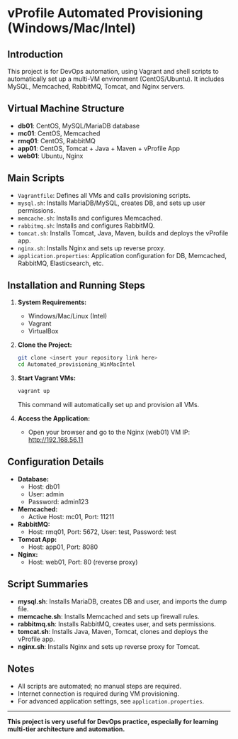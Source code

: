 # vProfile Automated Provisioning (Windows/Mac/Intel)

## Introduction
This project is for DevOps automation, using Vagrant and shell scripts to automatically set up a multi-VM environment (CentOS/Ubuntu). It includes MySQL, Memcached, RabbitMQ, Tomcat, and Nginx servers.

## Virtual Machine Structure
- **db01**: CentOS, MySQL/MariaDB database
- **mc01**: CentOS, Memcached
- **rmq01**: CentOS, RabbitMQ
- **app01**: CentOS, Tomcat + Java + Maven + vProfile App
- **web01**: Ubuntu, Nginx

## Main Scripts
- `Vagrantfile`: Defines all VMs and calls provisioning scripts.
- `mysql.sh`: Installs MariaDB/MySQL, creates DB, and sets up user permissions.
- `memcache.sh`: Installs and configures Memcached.
- `rabbitmq.sh`: Installs and configures RabbitMQ.
- `tomcat.sh`: Installs Tomcat, Java, Maven, builds and deploys the vProfile app.
- `nginx.sh`: Installs Nginx and sets up reverse proxy.
- `application.properties`: Application configuration for DB, Memcached, RabbitMQ, Elasticsearch, etc.

## Installation and Running Steps
1. **System Requirements:**
   - Windows/Mac/Linux (Intel)
   - Vagrant
   - VirtualBox

2. **Clone the Project:**
   ```sh
   git clone <insert your repository link here>
   cd Automated_provisioning_WinMacIntel
   ```

3. **Start Vagrant VMs:**
   ```sh
   vagrant up
   ```
   This command will automatically set up and provision all VMs.

4. **Access the Application:**
   - Open your browser and go to the Nginx (web01) VM IP: http://192.168.56.11

## Configuration Details
- **Database:**
  - Host: db01
  - User: admin
  - Password: admin123
- **Memcached:**
  - Active Host: mc01, Port: 11211
- **RabbitMQ:**
  - Host: rmq01, Port: 5672, User: test, Password: test
- **Tomcat App:**
  - Host: app01, Port: 8080
- **Nginx:**
  - Host: web01, Port: 80 (reverse proxy)

## Script Summaries
- **mysql.sh**: Installs MariaDB, creates DB and user, and imports the dump file.
- **memcache.sh**: Installs Memcached and sets up firewall rules.
- **rabbitmq.sh**: Installs RabbitMQ, creates user, and sets permissions.
- **tomcat.sh**: Installs Java, Maven, Tomcat, clones and deploys the vProfile app.
- **nginx.sh**: Installs Nginx and sets up reverse proxy for Tomcat.

## Notes
- All scripts are automated; no manual steps are required.
- Internet connection is required during VM provisioning.
- For advanced application settings, see `application.properties`.

---

**This project is very useful for DevOps practice, especially for learning multi-tier architecture and automation.** 